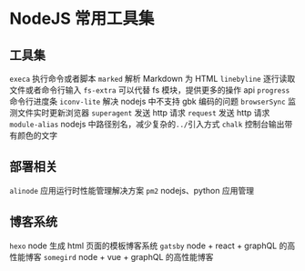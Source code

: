 # NodeJS 常用工具集

## 工具集

`execa` 执行命令或者脚本
`marked` 解析 Markdown 为 HTML
`linebyline` 逐行读取文件或者命令行输入
`fs-extra` 可以代替 fs 模块，提供更多的操作 api
`progress` 命令行进度条
`iconv-lite` 解决 nodejs 中不支持 gbk 编码的问题
`browserSync` 监测文件实时更新浏览器
`superagent` 发送 http 请求
`request` 发送 http 请求
`module-alias` nodejs 中路径别名，减少复杂的`../`引入方式
`chalk` 控制台输出带有颜色的文字

## 部署相关

`alinode` 应用运行时性能管理解决方案
`pm2` nodejs、python 应用管理

## 博客系统

`hexo` node 生成 html 页面的模板博客系统
`gatsby` node + react + graphQL 的高性能博客
`somegird` node + vue + graphQL 的高性能博客
